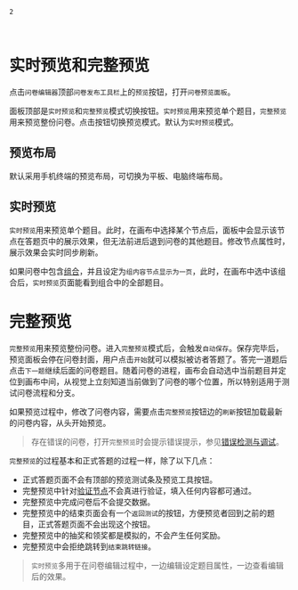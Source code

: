 ```index
2
```
```tag

```
```summary

```
# 实时预览和完整预览
点击`问卷编辑器`顶部`问卷发布工具栏`上的`预览`按钮，打开`问卷预览面板`。

面板顶部是`实时预览`和`完整预览`模式切换按钮。`实时预览`用来预览单个题目，`完整预览`用来预览整份问卷。点击按钮切换预览模式。默认为`实时预览`模式。

## 预览布局
默认采用手机终端的预览布局，可切换为平板、电脑终端布局。

## 实时预览
`实时预览`用来预览单个题目。此时，在画布中选择某个节点后，面板中会显示该节点在答题页中的展示效果，但无法前进后退到问卷的其他题目。修改节点属性时，展示效果会实时同步刷新。

如果问卷中包含[组合](../17advancedFunction/groupAndModule.md#组合的其他功能)，并且设定为`组内容节点显示为一页`，此时，在画布中选中该组合后，`实时预览`页面能看到组合中的全部题目。

# 完整预览
`完整预览`用来预览整份问卷。进入`完整预览`模式后，会触发`自动保存`。保存完毕后，预览面板会停在问卷封面，用户点击`开始`就可以模拟被访者答题了。答完一道题后点击`下一题`继续后面的问卷题目。随着问卷的进程，画布会自动选中当前题目并定位到画布中间，从视觉上立刻知道当前做到了问卷的哪个位置，所以特别适用于测试问卷流程和分支。

如果预览过程中，修改了问卷内容，需要点击`完整预览`按钮边的`刷新`按钮加载最新的问卷内容，从头开始预览。

> 存在错误的问卷，打开`完整预览`时会提示错误提示，参见[错误检测与调试](../advance-topic/debug.md)。

`完整预览`的过程基本和正式答题的过程一样，除了以下几点：
+ 正式答题页面不会有顶部的预览测试条及预览工具按钮。
+ 完整预览中针对[验证节点](../nodes/verify.md)不会真进行验证，填入任何内容都可通过。
+ 完整预览中完成问卷后不会提交数据。
+ 完整预览中的结束页面会有一个`返回测试`的按钮，方便预览者回到之前的题目，正式答题页面不会出现这个按钮。
+ 完整预览中的抽奖和领奖都是模拟的，不会产生任何奖励。
+ 完整预览中会拒绝跳转到`结束跳转链接`。

> `实时预览`多用于在问卷编辑过程中，一边编辑设定题目属性，一边查看编辑后的效果。

